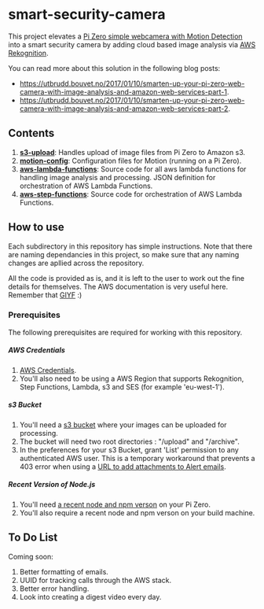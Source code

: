 # smart-security-camera

This project elevates a [Pi Zero simple webcamera with Motion Detection](https://utbrudd.bouvet.no/2017/01/05/building-a-motion-activated-security-camera-with-the-raspberry-pi-zero/) into a smart security camera by adding cloud based image analysis via [AWS Rekognition](https://aws.amazon.com/rekognition/).

You can read more about this solution in the following blog posts: 
* https://utbrudd.bouvet.no/2017/01/10/smarten-up-your-pi-zero-web-camera-with-image-analysis-and-amazon-web-services-part-1.
* https://utbrudd.bouvet.no/2017/01/10/smarten-up-your-pi-zero-web-camera-with-image-analysis-and-amazon-web-services-part-2.

## Contents

1. **[s3-upload](https://github.com/markwest1972/smart-security-camera/tree/master/s3-upload)**: Handles upload of image files from Pi Zero to Amazon s3.
2. **[motion-config](https://github.com/markwest1972/smart-security-camera/tree/master/motion-config)**: Configuration files for Motion (running on a Pi Zero).
3. **[aws-lambda-functions](https://github.com/markwest1972/smart-security-camera/tree/master/aws-lambda-functions)**: Source code for all aws lambda functions for handling image analysis and processing. JSON definition for orchestration of AWS Lambda Functions.
4. **[aws-step-functions](https://github.com/markwest1972/smart-security-camera/tree/master/aws-step-functions)**: Source code for orchestration of AWS Lambda Functions.

## How to use

Each subdirectory in this repository has simple instructions.  Note that there are naming dependancies in this project, so make sure that any naming changes are apllied across the repository.

All the code is provided as is, and it is left to the user to work out the fine details for themselves. The AWS documentation is very useful here. Remember that [GIYF](http://www.giyf.com) :)

### Prerequisites

The following prerequisites are required for working with this repository.

##### AWS Credentials

1. [AWS Credentials](http://docs.aws.amazon.com/gettingstarted/latest/awsgsg-intro/gsg-aws-intro.html).
2. You'll also need to be using a AWS Region that supports Rekognition, Step Functions, Lambda, s3 and SES (for example 'eu-west-1').

##### s3 Bucket

1. You'll need a [s3 bucket](https://aws.amazon.com/documentation/s3/) where your images can be uploaded for processing.
2. The bucket will need two root directories : "/upload" and "/archive". 
3. In the preferences for your s3 Bucket, grant 'List' permission to any authenticated AWS user.  This is a temporary workaround that prevents a 403 error when using a [URL to add attachments to Alert emails](https://github.com/markwest1972/smart-security-camera/tree/master/aws-lambda-functions/nodemailer-send-notification).

##### Recent Version of Node.js

1. You'll need [a recent node and npm verson](https://github.com/sdesalas/node-pi-zero) on your Pi Zero.
2. You'll also require a recent node and npm verson on your build machine.

## To Do List

Coming soon: 

1. Better formatting of emails.
2. UUID for tracking calls through the AWS stack.
3. Better error handling.
4. Look into creating a digest video every day.
